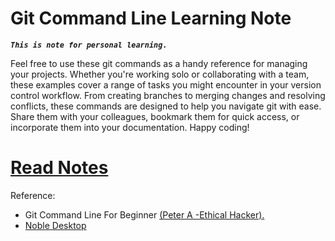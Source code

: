 # Git Command Line Learning Note


___`This is note for personal learning.`___

Feel free to use these git commands as a handy reference for managing your projects. Whether you're working solo or collaborating with a team, these examples cover a range of tasks you might encounter in your version control workflow. From creating branches to merging changes and resolving conflicts, these commands are designed to help you navigate git with ease. Share them with your colleagues, bookmark them for quick access, or incorporate them into your documentation. Happy coding!


# [Read Notes](https://github.com/attthurein/Git-Command-Line-Learning-Note/blob/main/Noted.md)

Reference:

- Git Command Line For Beginner [(Peter A -Ethical Hacker).](https://www.udemy.com/user/peter-1943/)
- [Noble Desktop](https://www.nobledesktop.com/learn/git/git-branches)
